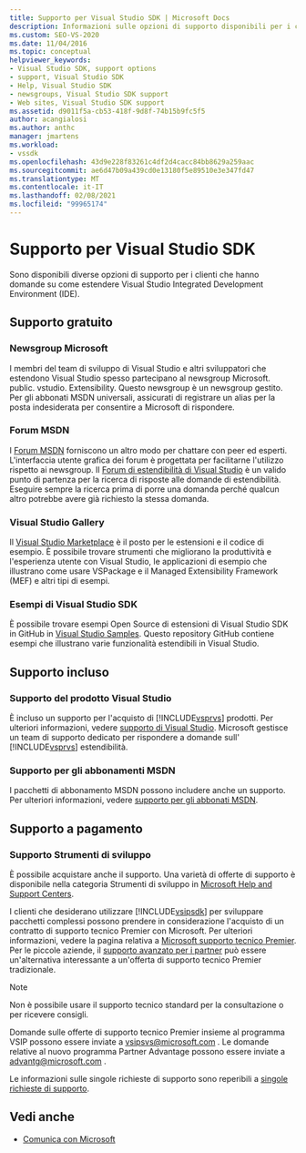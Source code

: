 ```yaml
---
title: Supporto per Visual Studio SDK | Microsoft Docs
description: Informazioni sulle opzioni di supporto disponibili per i clienti su come estendere l'IDE di Visual Studio.
ms.custom: SEO-VS-2020
ms.date: 11/04/2016
ms.topic: conceptual
helpviewer_keywords:
- Visual Studio SDK, support options
- support, Visual Studio SDK
- Help, Visual Studio SDK
- newsgroups, Visual Studio SDK support
- Web sites, Visual Studio SDK support
ms.assetid: d9011f5a-cb53-418f-9d8f-74b15b9fc5f5
author: acangialosi
ms.author: anthc
manager: jmartens
ms.workload:
- vssdk
ms.openlocfilehash: 43d9e228f83261c4df2d4cacc84bb8629a259aac
ms.sourcegitcommit: ae6d47b09a439cd0e13180f5e89510e3e347fd47
ms.translationtype: MT
ms.contentlocale: it-IT
ms.lasthandoff: 02/08/2021
ms.locfileid: "99965174"
---
```

# <a name="support-for-the-visual-studio-sdk"></a>Supporto per Visual Studio SDK
Sono disponibili diverse opzioni di supporto per i clienti che hanno domande su come estendere Visual Studio Integrated Development Environment (IDE).

## <a name="free-support"></a>Supporto gratuito

### <a name="microsoft-newsgroups"></a>Newsgroup Microsoft
 I membri del team di sviluppo di Visual Studio e altri sviluppatori che estendono Visual Studio spesso partecipano al newsgroup Microsoft. public. vstudio. Extensibility. Questo newsgroup è un newsgroup gestito. Per gli abbonati MSDN universali, assicurati di registrare un alias per la posta indesiderata per consentire a Microsoft di rispondere.

### <a name="msdn-forums"></a>Forum MSDN
 I [Forum MSDN](https://social.msdn.microsoft.com/Forums/en-US/home) forniscono un altro modo per chattare con peer ed esperti. L'interfaccia utente grafica dei forum è progettata per facilitarne l'utilizzo rispetto ai newsgroup. Il [Forum di estendibilità di Visual Studio](/azure/devops/integrate/index?view=azure-devops&viewFallbackFrom=vsts&preserve-view=true) è un valido punto di partenza per la ricerca di risposte alle domande di estendibilità. Eseguire sempre la ricerca prima di porre una domanda perché qualcun altro potrebbe avere già richiesto la stessa domanda.

### <a name="visual-studio-gallery"></a>Visual Studio Gallery
 Il [Visual Studio Marketplace](https://marketplace.visualstudio.com/) è il posto per le estensioni e il codice di esempio. È possibile trovare strumenti che migliorano la produttività e l'esperienza utente con Visual Studio, le applicazioni di esempio che illustrano come usare VSPackage e il Managed Extensibility Framework (MEF) e altri tipi di esempi.

### <a name="visual-studio-sdk-samples"></a>Esempi di Visual Studio SDK

È possibile trovare esempi Open Source di estensioni di Visual Studio SDK in GitHub in [Visual Studio Samples](https://github.com/Microsoft/VSSDK-Extensibility-Samples). Questo repository GitHub contiene esempi che illustrano varie funzionalità estendibili in Visual Studio.

## <a name="included-support"></a>Supporto incluso

### <a name="visual-studio-product-support"></a>Supporto del prodotto Visual Studio
 È incluso un supporto per l'acquisto di [!INCLUDE[vsprvs](../code-quality/includes/vsprvs_md.md)] prodotti. Per ulteriori informazioni, vedere [supporto di Visual Studio](https://msdn.microsoft.com/vstudio/cc136615.aspx). Microsoft gestisce un team di supporto dedicato per rispondere a domande sull' [!INCLUDE[vsprvs](../code-quality/includes/vsprvs_md.md)] estendibilità.

### <a name="msdn-subscription-support"></a>Supporto per gli abbonamenti MSDN
 I pacchetti di abbonamento MSDN possono includere anche un supporto. Per ulteriori informazioni, vedere [supporto per gli abbonati MSDN](https://msdn.microsoft.com/subscriptions/aa718661.aspx).

## <a name="paid-support"></a>Supporto a pagamento

### <a name="developer-tools-support"></a>Supporto Strumenti di sviluppo

È possibile acquistare anche il supporto. Una varietà di offerte di supporto è disponibile nella categoria Strumenti di sviluppo in [Microsoft Help and Support Centers](https://support.microsoft.com/supportforbusiness/productselection?fltadd=sps-business-1&sapId=4fd4947b-15ea-ce01-080f-97f2ca3c76e8).

I clienti che desiderano utilizzare [!INCLUDE[vsipsdk](../extensibility/includes/vsipsdk_md.md)] per sviluppare pacchetti complessi possono prendere in considerazione l'acquisto di un contratto di supporto tecnico Premier con Microsoft. Per ulteriori informazioni, vedere la pagina relativa a [Microsoft supporto tecnico Premier](https://support.microsoft.com/premier). Per le piccole aziende, il [supporto avanzato per i partner](https://partner.microsoft.com/support/advanced-cloud-support) può essere un'alternativa interessante a un'offerta di supporto tecnico Premier tradizionale.

> [!NOTE]
> Non è possibile usare il supporto tecnico standard per la consultazione o per ricevere consigli.

Domande sulle offerte di supporto tecnico Premier insieme al programma VSIP possono essere inviate a [vsipsvs@microsoft.com](mailto:vsipsvs@microsoft.com) . Le domande relative al nuovo programma Partner Advantage possono essere inviate a [advantg@microsoft.com](mailto:advantg@microsoft.com) .

Le informazioni sulle singole richieste di supporto sono reperibili a [singole richieste di supporto](https://support.microsoft.com/supportforbusiness/productselection).

## <a name="see-also"></a>Vedi anche

- [Comunica con Microsoft](../ide/feedback-options.md)
